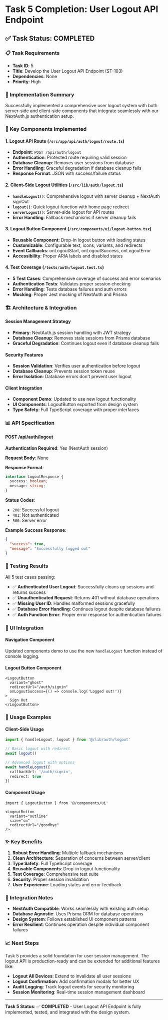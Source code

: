 # Task 5 Completion: User Logout API Endpoint

## ✅ Task Status: COMPLETED

### 📋 Task Requirements
- **Task ID**: 5
- **Title**: Develop the User Logout API Endpoint (ST-103)
- **Dependencies**: None
- **Priority**: High

### 🎯 Implementation Summary

Successfully implemented a comprehensive user logout system with both server-side and client-side components that integrate seamlessly with our NextAuth.js authentication setup.

### 🔧 Key Components Implemented

#### 1. **Logout API Route** (`/src/app/api/auth/logout/route.ts`)
- **Endpoint**: `POST /api/auth/logout`
- **Authentication**: Protected route requiring valid session
- **Database Cleanup**: Removes user sessions from database
- **Error Handling**: Graceful degradation if database cleanup fails
- **Response Format**: JSON with success/failure status

#### 2. **Client-Side Logout Utilities** (`/src/lib/auth/logout.ts`)
- **`handleLogout()`**: Comprehensive logout with server cleanup + NextAuth signOut
- **`logout()`**: Quick logout function with home page redirect
- **`serverLogout()`**: Server-side logout for API routes
- **Error Handling**: Fallback mechanisms if server cleanup fails

#### 3. **Logout Button Component** (`/src/components/ui/logout-button.tsx`)
- **Reusable Component**: Drop-in logout button with loading states
- **Customizable**: Configurable text, icons, variants, and redirects
- **Event Callbacks**: onLogoutStart, onLogoutSuccess, onLogoutError
- **Accessibility**: Proper ARIA labels and disabled states

#### 4. **Test Coverage** (`/tests/auth/logout.test.ts`)
- **5 Test Cases**: Comprehensive coverage of success and error scenarios
- **Authentication Tests**: Validates proper session checking
- **Error Handling**: Tests database failures and auth errors
- **Mocking**: Proper Jest mocking of NextAuth and Prisma

### 🏗️ Architecture & Integration

#### **Session Management Strategy**
- **Primary**: NextAuth.js session handling with JWT strategy
- **Database Cleanup**: Removes stale sessions from Prisma database
- **Graceful Degradation**: Continues logout even if database cleanup fails

#### **Security Features**
- **Session Validation**: Verifies user authentication before logout
- **Database Cleanup**: Prevents session token reuse
- **Error Isolation**: Database errors don't prevent user logout

#### **Client Integration**
- **Component Demo**: Updated to use new logout functionality
- **UI Components**: LogoutButton exported from design system
- **Type Safety**: Full TypeScript coverage with proper interfaces

### 📊 API Specification

#### **POST /api/auth/logout**

**Authentication Required**: Yes (NextAuth session)

**Request Body**: None

**Response Format**:
```typescript
interface LogoutResponse {
  success: boolean;
  message: string;
}
```

**Status Codes**:
- `200`: Successful logout
- `401`: Not authenticated
- `500`: Server error

**Example Success Response**:
```json
{
  "success": true,
  "message": "Successfully logged out"
}
```

### 🧪 Testing Results

All 5 test cases passing:
- ✅ **Authenticated User Logout**: Successfully cleans up sessions and returns success
- ✅ **Unauthenticated Request**: Returns 401 without database operations
- ✅ **Missing User ID**: Handles malformed sessions gracefully
- ✅ **Database Error Handling**: Continues logout despite database failures
- ✅ **Auth Function Error**: Proper error response for authentication failures

### 🎨 UI Integration

#### **Navigation Component**
Updated components demo to use the new `handleLogout` function instead of console logging.

#### **Logout Button Component**
```tsx
<LogoutButton 
  variant="ghost"
  redirectUrl="/auth/signin"
  onLogoutSuccess={() => console.log('Logged out!')}
>
  Sign Out
</LogoutButton>
```

### 🔄 Usage Examples

#### **Client-Side Usage**
```typescript
import { handleLogout, logout } from '@/lib/auth/logout'

// Basic logout with redirect
await logout()

// Advanced logout with options
await handleLogout({
  callbackUrl: '/auth/signin',
  redirect: true
})
```

#### **Component Usage**
```tsx
import { LogoutButton } from '@/components/ui'

<LogoutButton 
  variant="outline"
  size="sm"
  redirectUrl="/goodbye"
/>
```

### ✨ Key Benefits

1. **Robust Error Handling**: Multiple fallback mechanisms
2. **Clean Architecture**: Separation of concerns between server/client
3. **Type Safety**: Full TypeScript coverage
4. **Reusable Components**: Drop-in logout functionality
5. **Test Coverage**: Comprehensive test suite
6. **Security**: Proper session invalidation
7. **User Experience**: Loading states and error feedback

### 🔗 Integration Notes

- **NextAuth Compatible**: Works seamlessly with existing auth setup
- **Database Agnostic**: Uses Prisma ORM for database operations
- **Design System**: Follows established UI component patterns
- **Error Resilient**: Continues operation despite individual component failures

### 📈 Next Steps

Task 5 provides a solid foundation for user session management. The logout API is production-ready and can be extended for additional features like:

- **Logout All Devices**: Extend to invalidate all user sessions
- **Logout Confirmation**: Add confirmation modals for better UX
- **Audit Logging**: Track logout events for security monitoring
- **Session Monitoring**: Real-time session management dashboard

---

**Task 5 Status**: ✅ **COMPLETED** - User Logout API Endpoint is fully implemented, tested, and integrated with the design system.
